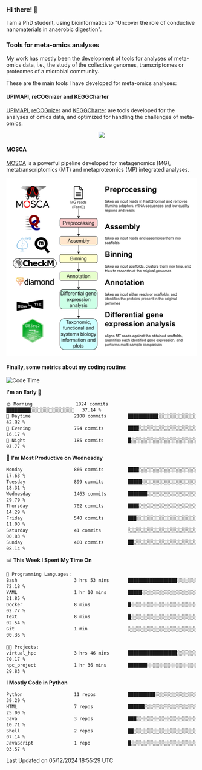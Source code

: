 ### Hi there! 👋

I am a PhD student, using bioinformatics to "Uncover the role of conductive nanomaterials in anaerobic digestion".

### Tools for meta-omics analyses

My work has mostly been the development of tools for analyses of meta-omics data, i.e., the study of the collective genomes, transcriptomes or proteomes of a microbial community.

These are the main tools I have developed for meta-omics analyses:

#### UPIMAPI, reCOGnizer and KEGGCharter

[UPIMAPI](https://github.com/iquasere/UPIMAPI), [reCOGnizer](https://github.com/iquasere/reCOGnizer) and [KEGGCharter](https://github.com/iquasere/KEGGCharter) are tools developed for the analyses of omics data, and optimized for handling the challenges of meta-omics.

<p align="center">
    <img src="assets/annotation_paper.png">
</p>

#### MOSCA

[MOSCA](https://github.com/iquasere/MOSCA) is a powerful pipeline developed for metagenomics (MG), metatranscriptomics (MT) and metaproteomics (MP) integrated analyses.

<p align="center">
    <img src="assets/mosca_workflow.png" align="center" width="700">
</p>


#### Finally, some metrics about my coding routine:

<!--START_SECTION:waka-->
![Code Time](http://img.shields.io/badge/Code%20Time-885%20hrs%2057%20mins-blue)

**I'm an Early 🐤** 

```text
🌞 Morning                1824 commits        █████████░░░░░░░░░░░░░░░░   37.14 % 
🌆 Daytime                2108 commits        ███████████░░░░░░░░░░░░░░   42.92 % 
🌃 Evening                794 commits         ████░░░░░░░░░░░░░░░░░░░░░   16.17 % 
🌙 Night                  185 commits         █░░░░░░░░░░░░░░░░░░░░░░░░   03.77 % 
```
📅 **I'm Most Productive on Wednesday** 

```text
Monday                   866 commits         ████░░░░░░░░░░░░░░░░░░░░░   17.63 % 
Tuesday                  899 commits         █████░░░░░░░░░░░░░░░░░░░░   18.31 % 
Wednesday                1463 commits        ███████░░░░░░░░░░░░░░░░░░   29.79 % 
Thursday                 702 commits         ████░░░░░░░░░░░░░░░░░░░░░   14.29 % 
Friday                   540 commits         ███░░░░░░░░░░░░░░░░░░░░░░   11.00 % 
Saturday                 41 commits          ░░░░░░░░░░░░░░░░░░░░░░░░░   00.83 % 
Sunday                   400 commits         ██░░░░░░░░░░░░░░░░░░░░░░░   08.14 % 
```


📊 **This Week I Spent My Time On** 

```text
💬 Programming Languages: 
Bash                     3 hrs 53 mins       ██████████████████░░░░░░░   72.18 % 
YAML                     1 hr 10 mins        █████░░░░░░░░░░░░░░░░░░░░   21.85 % 
Docker                   8 mins              █░░░░░░░░░░░░░░░░░░░░░░░░   02.77 % 
Text                     8 mins              █░░░░░░░░░░░░░░░░░░░░░░░░   02.54 % 
Git                      1 min               ░░░░░░░░░░░░░░░░░░░░░░░░░   00.36 % 

🐱‍💻 Projects: 
virtual_hpc              3 hrs 46 mins       ██████████████████░░░░░░░   70.17 % 
hpc_project              1 hr 36 mins        ███████░░░░░░░░░░░░░░░░░░   29.83 % 
```

**I Mostly Code in Python** 

```text
Python                   11 repos            ██████████░░░░░░░░░░░░░░░   39.29 % 
HTML                     7 repos             ██████░░░░░░░░░░░░░░░░░░░   25.00 % 
Java                     3 repos             ███░░░░░░░░░░░░░░░░░░░░░░   10.71 % 
Shell                    2 repos             ██░░░░░░░░░░░░░░░░░░░░░░░   07.14 % 
JavaScript               1 repo              █░░░░░░░░░░░░░░░░░░░░░░░░   03.57 % 
```




 Last Updated on 05/12/2024 18:55:29 UTC
<!--END_SECTION:waka-->
